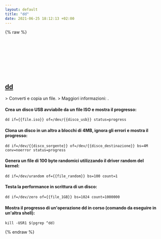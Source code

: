 ```yaml
---
layout: default
title: "dd"
date: 2021-06-25 18:12:13 +02:00
---
```

{% raw %}
<h2 id="dd">
  <a href="/it/common/dd.html">dd</a> <a href="#dd"><svg class="icon">
    <use href="/assets/images/unicode_sprite.svg#link" />
  </svg></a>
</h2>
> Converti e copia un file.
> Maggiori informazioni: <https://www.gnu.org/software/coreutils/dd>.

#### Crea un disco USB avviabile da un file ISO e mostra il progresso:
```shell
dd if={{file.iso}} of=/dev/{{disco_usb}} status=progress
```
#### Clona un disco in un altro a blocchi di 4MB, ignora gli errori e mostra il progresso:
```shell
dd if=/dev/{{disco_sorgente}} of=/dev/{{disco_destinazione}} bs=4M conv=noerror status=progress
```
#### Genera un file di 100 byte randomici utilizzando il driver random del kernel:
```shell
dd if=/dev/urandom of={{file_random}} bs=100 count=1
```
#### Testa la performance in scrittura di un disco:
```shell
dd if=/dev/zero of={{file_1GB}} bs=1024 count=1000000
```
#### Mostra il progresso di un'operazione dd in corso (comando da eseguire in un'altra shell):
```shell
kill -USR1 $(pgrep ^dd)
```
{% endraw %}